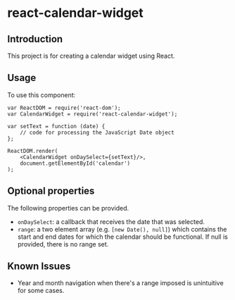 # react-calendar-widget
## Introduction
This project is for creating a calendar widget using React.
 
## Usage
To use this component:
```
var ReactDOM = require('react-dom');
var CalendarWidget = require('react-calendar-widget');

var setText = function (date) {
    // code for processing the JavaScript Date object
};

ReactDOM.render(
    <CalendarWidget onDaySelect={setText}/>,
    document.getElementById('calendar')
);
```

## Optional properties
The following properties can be provided.
- `onDaySelect`: a callback that receives the date that was selected.
- `range`: a two element array (e.g. `[new Date(), null]`) which contains the start and end dates for which the calendar should be functional. If null is provided, there is no range set.

## Known Issues
- Year and month navigation when there's a range imposed is unintuitive for some cases.